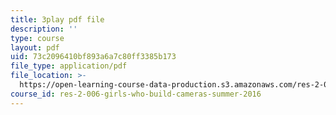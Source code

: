 ```yaml
---
title: 3play pdf file
description: ''
type: course
layout: pdf
uid: 73c2096410bf893a6a7c80ff3385b173
file_type: application/pdf
file_location: >-
  https://open-learning-course-data-production.s3.amazonaws.com/res-2-006-girls-who-build-cameras-summer-2016/73c2096410bf893a6a7c80ff3385b173_fp7wylcPRKM.pdf
course_id: res-2-006-girls-who-build-cameras-summer-2016
---
```

